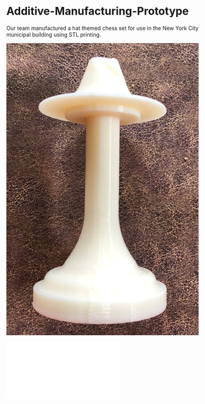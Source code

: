 # Additive-Manufacturing-Prototype
Our team manufactured a hat themed chess set for use in the New York City municipal building using STL printing.

![Chess Piece](ChessPiece.JPEG)

![Poster Presentation](Poster.PDF)
